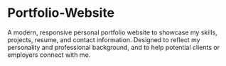 # Portfolio-Website
A modern, responsive personal portfolio website to showcase my skills, projects, resume, and contact information. Designed to reflect my personality and professional background, and to help potential clients or employers connect with me.
